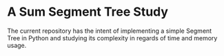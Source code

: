 # A Sum Segment Tree Study

The current repository has the intent of implementing a simple Segment Tree in Python and studying its complexity in regards of time and memory usage.

